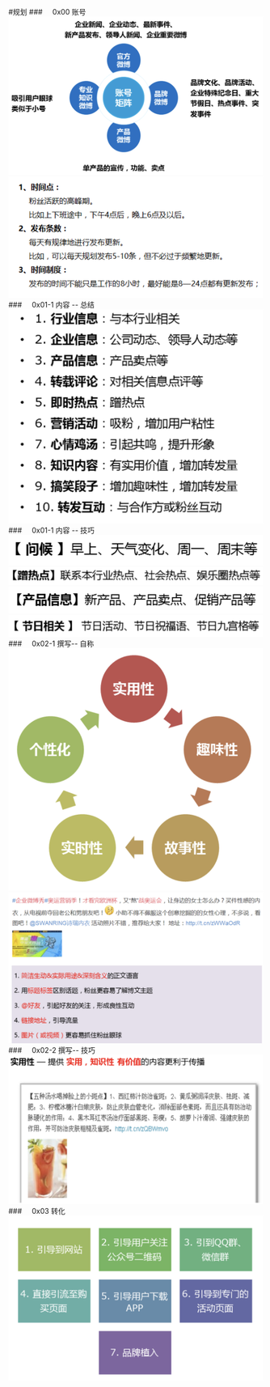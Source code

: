 #规划 
###&nbsp;&nbsp;&nbsp;&nbsp;&nbsp;0x00 账号
![](/assets/WX20190409-165752@2x.png)
![](/assets/WX20190409-222115@2x.png)
###&nbsp;&nbsp;&nbsp;&nbsp;&nbsp;0x01-1 内容 -- 总结
![](/assets/QQ20190409-213408@2x.png)
###&nbsp;&nbsp;&nbsp;&nbsp;&nbsp;0x01-1 内容 -- 技巧
![](/assets/QQ20190409-214754@2x.png)
![](/assets/QQ20190409-215326@2x.png)
![](/assets/QQ20190409-215340@2x.png)
![](/assets/QQ20190409-215602@2x.png)
###&nbsp;&nbsp;&nbsp;&nbsp;&nbsp;0x02-1 撰写-- 自称
![](/assets/QQ20190409-220426@2x.png)
![](/assets/QQ20190409-220231@2x.png)
###&nbsp;&nbsp;&nbsp;&nbsp;&nbsp;0x02-2 撰写-- 技巧
![](/assets/QQ20190409-220356@2x.png)
###&nbsp;&nbsp;&nbsp;&nbsp;&nbsp;0x03 转化 
![](/assets/QQ20190409-220845@2x.png)





